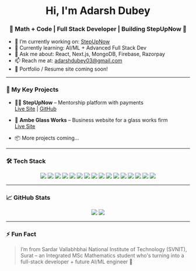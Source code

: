 <h1 align="center">Hi, I'm Adarsh Dubey</h1>
<h3 align="center">🧠 Math + Code | Full Stack Developer | Building StepUpNow 🚀</h3>

- 🔭 I’m currently working on: [StepUpNow](https://step-up-now.vercel.app/)
- 🌱 Currently learning: AI/ML + Advanced Full Stack Dev
- 💬 Ask me about: React, Next.js, MongoDB, Firebase, Razorpay
- 📫 Reach me at: adarshdubey03@gmail.com
- 📄 Portfolio / Resume site coming soon!

---

### 🚀 My Key Projects

- 🧑‍🏫 **StepUpNow** – Mentorship platform with payments  
  [Live Site](https://step-up-now.vercel.app/) | [GitHub](https://github.com/adarshdubey03/StepUpNow)

- 🏢 **Ambe Glass Works** – Business website for a glass works firm  
  [Live Site](https://www.ambeglassworks.in)

- 📦 More projects coming...

---

### 🛠️ Tech Stack

<p align="center">
  <img src="https://img.shields.io/badge/C-00599C?logo=c&logoColor=white" />
  <img src="https://img.shields.io/badge/C++-00599C?logo=cplusplus&logoColor=white" />
  <img src="https://img.shields.io/badge/Python-3776AB?logo=python&logoColor=white" />
  <img src="https://img.shields.io/badge/HTML5-E34F26?logo=html5&logoColor=white" />
  <img src="https://img.shields.io/badge/CSS3-1572B6?logo=css3&logoColor=white" />
  <img src="https://img.shields.io/badge/JavaScript-F7DF1E?logo=javascript&logoColor=black" />
  <img src="https://img.shields.io/badge/Bootstrap-7952B3?logo=bootstrap&logoColor=white" />
  <img src="https://img.shields.io/badge/Next.js-black?logo=next.js&logoColor=white" />
  <img src="https://img.shields.io/badge/React-20232A?logo=react&logoColor=61DAFB" />
  <img src="https://img.shields.io/badge/MongoDB-47A248?logo=mongodb&logoColor=white" />
  <img src="https://img.shields.io/badge/Mongoose-880000?logo=mongoose&logoColor=white" />
  <img src="https://img.shields.io/badge/Express.js-000000?logo=express&logoColor=white" />
  <img src="https://img.shields.io/badge/Node.js-339933?logo=nodedotjs&logoColor=white" />
  <img src="https://img.shields.io/badge/TailwindCSS-38B2AC?logo=tailwind-css&logoColor=white" />
  <img src="https://img.shields.io/badge/Firebase-FFCA28?logo=firebase&logoColor=black" />
  <img src="https://img.shields.io/badge/Razorpay-02042B?logo=razorpay&logoColor=white" />
</p>

---

### 📈 GitHub Stats

<p align="center">
  <img src="https://github-readme-stats.vercel.app/api?username=adarshdubey03&show_icons=true&theme=radical" />
  <img src="https://github-readme-stats.vercel.app/api/top-langs/?username=adarshdubey03&layout=compact&theme=radical" />
</p>

---

### ⚡ Fun Fact

> I’m from Sardar Vallabhbhai National Institute of Technology (SVNIT), Surat – an Integrated MSc Mathematics student who's turning into a full-stack developer + future AI/ML engineer 🚀




